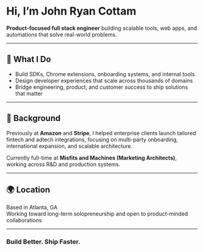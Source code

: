 # Hi, I’m John Ryan Cottam

**Product-focused full stack engineer** building scalable tools, web apps, and automations that solve real-world problems.

---

## 🚀 What I Do
- Build SDKs, Chrome extensions, onboarding systems, and internal tools  
- Design developer experiences that scale across thousands of domains  
- Bridge engineering, product, and customer success to ship solutions that matter

---

## 🧠 Background
Previously at **Amazon** and **Stripe**, I helped enterprise clients launch tailored fintech and adtech integrations, focusing on multi-party onboarding, international expansion, and scalable architecture.

Currently full-time at **Misfits and Machines (Marketing Architects)**, working across R&D and production systems.

---

## 🌍 Location
Based in Atlanta, GA  
Working toward long-term solopreneurship and open to product-minded collaborations

---

### **Build Better. Ship Faster.**
